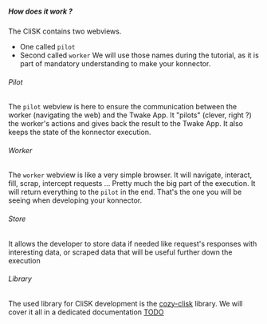 ##### How does it work ?

The CliSK contains two webviews.

- One called `pilot`
- Second called `worker`
  We will use those names during the tutorial, as it is part of mandatory understanding to make your konnector.

###### Pilot

The `pilot` webview is here to ensure the communication between the worker (navigating the web) and the Twake App. It "pilots" (clever, right ?) the worker's actions and gives back the result to the Twake App. It also keeps the state of the konnector execution.

###### Worker

The `worker` webview is like a very simple browser. It will navigate, interact, fill, scrap, intercept requests ... Pretty much the big part of the execution. It will return everything to the `pilot` in the end. That's the one you will be seeing when developing your konnector.

###### Store

It allows the developer to store data if needed like request's responses with interesting data, or scraped data that will be useful further down the execution

###### Library

The used library for CliSK development is the [cozy-clisk](https://github.com/konnectors/libs/tree/master/packages/cozy-clisk) library.
We will cover it all in a dedicated documentation [TODO](obsidian://open?vault=Obsidian%20Vault&file=Cozy%2FDocumentation%20Contributeurs%2FCozy-clisk%20library)
